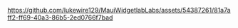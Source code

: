 

https://github.com/lukewire129/MauiWidgetlabLabs/assets/54387261/81a7aff2-ff69-40a3-86b5-2ed0766f7bad

